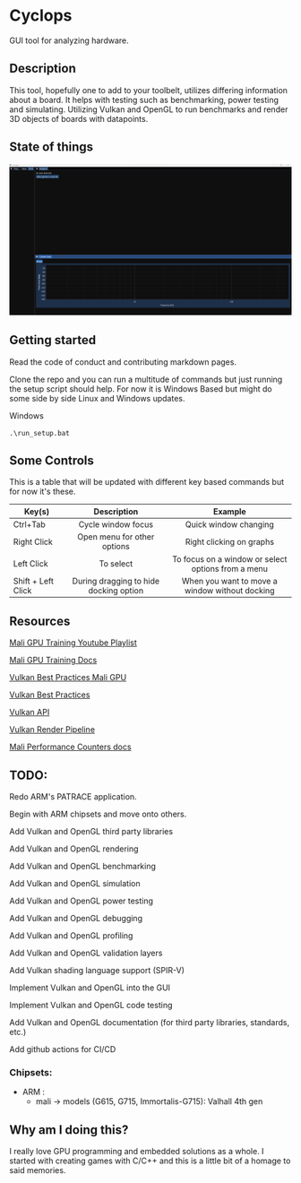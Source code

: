 # Cyclops
GUI tool for analyzing hardware.

## Description
This tool, hopefully one to add to your toolbelt, utilizes differing information about a board. It helps with testing such as benchmarking, power testing and simulating. Utilizing Vulkan and OpenGL to run benchmarks and render 3D objects of boards with datapoints.
## State of things
![state of things](./markdown/images/slow_but_steady.png)
## Getting started

Read the code of conduct and contributing markdown pages.

Clone the repo and you can run a multitude of commands but just running the setup script should help. For now it is Windows Based but might do some side by side Linux and Windows updates.

Windows
```
.\run_setup.bat
```

## Some Controls
This is a table that will be updated with different key based commands but for now it's these.

| Key(s)  |      Description     | Example |
|----------|:-------------:|:-------------:|
| Ctrl+Tab |  Cycle window focus | Quick window changing|
| Right Click |    Open menu for other options   | Right clicking on graphs |
| Left Click | To select | To focus on a window or select options from a menu |
| Shift + Left Click | During dragging to hide docking option | When you want to move a window without docking |

## Resources

[Mali GPU Training Youtube Playlist](https://www.youtube.com/watch?v=tnR4mExVClY&list=PLKjl7IFAwc4QUTejaX2vpIwXstbgf8Ik7&index=1)

[Mali GPU Training Docs](https://developer.arm.com/Gaming%20Graphics%20and%20VR#aq=%40navigationhierarchiescategories%3D%3D%22Gaming%2C%20Graphics%20and%20VR%22&numberOfResults=48&f[navigationhierarchiestopics]=Free%20Open%20Training)

[Vulkan Best Practices Mali GPU](https://developer.arm.com/documentation/101897/latest/)

[Vulkan Best Practices](https://www.vulkan.org/learn#vulkan-best-practice)

[Vulkan API](https://vulkan.lunarg.com/doc/view/latest/windows/apispec.html)

[Vulkan Render Pipeline](https://vkguide.dev/docs/chapter-2/vulkan_render_pipeline/)

[Mali Performance Counters docs](https://community.arm.com/arm-community-blogs/b/graphics-gaming-and-vr-blog/posts/mali-midgard-family-performance-counters)

## TODO:

Redo ARM's PATRACE application.

Begin with ARM chipsets and move onto others.

Add Vulkan and OpenGL third party libraries

Add Vulkan and OpenGL rendering

Add Vulkan and OpenGL benchmarking

Add Vulkan and OpenGL simulation

Add Vulkan and OpenGL power testing

Add Vulkan and OpenGL debugging

Add Vulkan and OpenGL profiling

Add Vulkan and OpenGL validation layers

Add Vulkan shading language support (SPIR-V)

Implement Vulkan and OpenGL into the GUI

Implement Vulkan and OpenGL code testing

Add Vulkan and OpenGL documentation (for third party libraries, standards, etc.)

Add github actions for CI/CD


### Chipsets:
- ARM :
  - mali -> models (G615, G715, Immortalis-G715): Valhall 4th gen

## Why am I doing this?
I really love GPU programming and embedded solutions as a whole. I started with creating games with C/C++ and this is a little bit of a homage to said memories.
